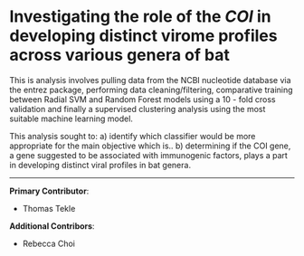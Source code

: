 # **Investigating the role of the *COI* in developing distinct virome profiles across various genera of bat**

This is analysis involves pulling data from the NCBI nucleotide database via the entrez package, performing data cleaning/filtering, comparative training between Radial SVM and Random Forest models using a 10 - fold cross validation and finally a supervised clustering analysis using the most suitable machine learning model. 

This analysis sought to:
a) identify which classifier would be more appropriate for the main objective which is..
b) determining if the COI gene, a gene suggested to be associated with immunogenic factors, plays a part in developing distinct viral profiles in bat genera. 

---
**Primary Contributor**:
- Thomas Tekle

**Additional Contribors**:
- Rebecca Choi
